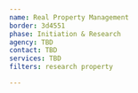 ```yaml
---
name: Real Property Management
border: 3d4551
phase: Initiation & Research
agency: TBD
contact: TBD
services: TBD
filters: research property

---
```

